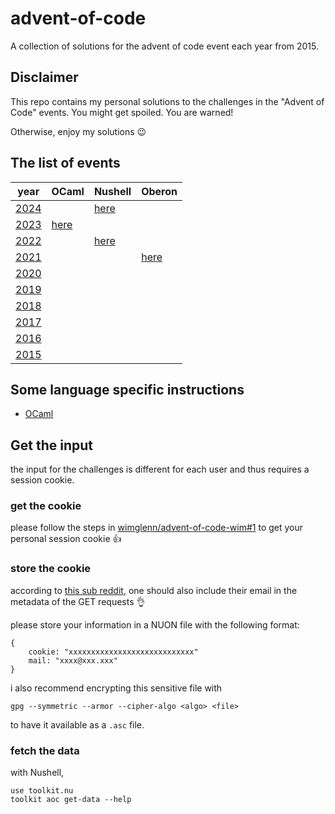 # advent-of-code
A collection of solutions for the advent of code event each year from 2015.

## Disclaimer
This repo contains my personal solutions to the challenges in the "Advent of Code" events.
You might get spoiled.
You are warned!

Otherwise, enjoy my solutions :wink:

## The list of events
| year                                  | OCaml                        | Nushell                                                                       | Oberon                                                                 |
| ------------------------------------- | ---------------------------- | ----------------------------------------------------------------------------- | ---------------------------------------------------------------------- |
| [2024](https://adventofcode.com/2022) |                              | [here](https://github.com/a-stevan/advent-of-code/tree/2024/solutions/nushell) |                                                                        |
| [2023](https://adventofcode.com/2023) | [here](solutions/2023/ocaml) |                                                                               |                                                                        |
| [2022](https://adventofcode.com/2022) |                              | [here](https://github.com/amtoine/advent-of-code/tree/2022/solutions/nushell) |                                                                        |
| [2021](https://adventofcode.com/2021) |                              |                                                                               | [here](https://github.com/amtoine/advent-of-code/tree/2021/challenges) |
| [2020](https://adventofcode.com/2020) |                              |                                                                               |                                                                        |
| [2019](https://adventofcode.com/2019) |                              |                                                                               |                                                                        |
| [2018](https://adventofcode.com/2018) |                              |                                                                               |                                                                        |
| [2017](https://adventofcode.com/2017) |                              |                                                                               |                                                                        |
| [2016](https://adventofcode.com/2016) |                              |                                                                               |                                                                        |
| [2015](https://adventofcode.com/2015) |                              |                                                                               |                                                                        |

## Some language specific instructions
- [OCaml](docs/ocaml.md)

## Get the input
the input for the challenges is different for each user and thus requires a session cookie.

### get the cookie
please follow the steps in [wimglenn/advent-of-code-wim#1](https://github.com/wimglenn/advent-of-code-wim/issues/1) to get your personal session cookie :thumbsup:

### store the cookie
according to [this sub reddit](https://www.reddit.com/r/adventofcode/comments/z9dhtd/please_include_your_contact_info_in_the_useragent/),
one should also include their email in the metadata of the GET requests :ok_hand:

please store your information in a NUON file with the following format:
```nushell
{
    cookie: "xxxxxxxxxxxxxxxxxxxxxxxxxxxx"
    mail: "xxxx@xxx.xxx"
}
```

i also recommend encrypting this sensitive file with
```shell
gpg --symmetric --armor --cipher-algo <algo> <file>
```
to have it available as a `.asc` file.

### fetch the data
with Nushell,
```nushell
use toolkit.nu
toolkit aoc get-data --help
```
